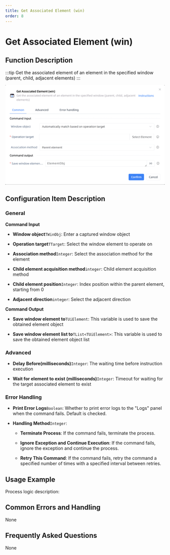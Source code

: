 ```yaml
---
title: Get Associated Element (win)
order: 8
---
```


# Get Associated Element (win)

## Function Description

:::tip 
Get the associated element of an element in the specified window (parent, child, adjacent elements)
:::

![Get Associated Element (win)](../../../assets/Get%20Associated%20Element%20(win)_command.png)

## Configuration Item Description

### General

**Command Input**

- **Window object**`TWinObj`: Enter a captured window object

- **Operation target**`TTarget`: Select the window element to operate on

- **Association method**`Integer`: Select the association method for the element

- **Child element acquisition method**`integer`: Child element acquisition method

- **Child element position**`Integer`: Index position within the parent element, starting from 0

- **Adjacent direction**`integer`: Select the adjacent direction


**Command Output**

- **Save window element to**`TUiElement`: This variable is used to save the obtained element object

- **Save window element list to**`TList<TUiElement>`: This variable is used to save the obtained element object list

### Advanced

- **Delay Before(milliseconds)**`Integer`: The waiting time before instruction execution

- **Wait for element to exist (milliseconds)**`Integer`: Timeout for waiting for the target associated element to exist

### Error Handling

- **Print Error Logs**`Boolean`: Whether to print error logs to the "Logs" panel when the command fails. Default is checked. 

- **Handling Method**`Integer`:

    - **Terminate Process**: If the command fails, terminate the process.

    - **Ignore Exception and Continue Execution**: If the command fails, ignore the exception and continue the process.

    - **Retry This Command**: If the command fails, retry the command a specified number of times with a specified interval between retries.

## Usage Example

Process logic description:

## Common Errors and Handling

None

## Frequently Asked Questions

None


